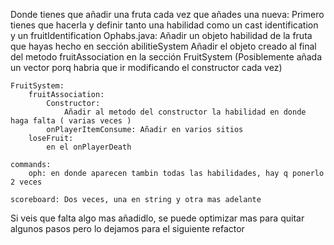 Donde tienes que añadir una fruta cada vez que añades una nueva:
Primero tienes que hacerla y definir tanto una habilidad como un cast identification y un fruitIdentification 
    Ophabs.java: 
        Añadir un objeto habilidad de la fruta que hayas hecho en sección abilitieSystem
        Añadir el objeto creado al final del metodo fruitAssociation en la sección FruitSystem (Posiblemente añada un vector porq habria que ir modificando el constructor cada vez)
    
    FruitSystem:
        fruitAssociation:
            Constructor:
                Añadir al metodo del constructor la habilidad en donde haga falta ( varias veces )
            onPlayerItemConsume: Añadir en varios sitios
        loseFruit:
            en el onPlayerDeath

    commands:
        oph: en donde aparecen tambin todas las habilidades, hay q ponerlo 2 veces
    
    scoreboard: Dos veces, una en string y otra mas adelante
Si veis que falta algo mas añadidlo, se puede optimizar mas para quitar algunos pasos pero lo dejamos para el siguiente refactor

